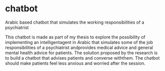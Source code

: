 # chatbot
Arabic based chatbot that simulates the working responsibilities of a psychiatrist 


This chatbot is made as part of my thesis to explore the possibility of implementing an intelligentagent  in  Arabic  that
simulates  some  of  the  job  responsibilities  of  a  psychiatrist  andprovides  medical  advice  and  general  mental 
health  advice  for  patients. The  solution proposed by the research is to build a chatbot that advises patients and converse withthem. 
The chatbot should make patients feel less anxious and worried after the session.
